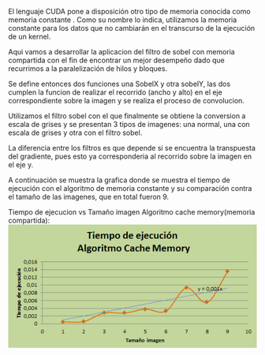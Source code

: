El lenguaje CUDA pone a disposición otro tipo de memoria conocida como memoria constante .
Como su nombre lo indica, utilizamos la memoria constante para los datos que no 
cambiarán en el transcurso de la ejecución de un kernel.

Aqui vamos a desarrollar la aplicacion del filtro de sobel con memoria compartida con el fin
de encontrar un mejor desempeño dado que recurrimos a la paralelización de hilos y bloques.

Se define entonces dos funciones una SobelX y otra sobelY, las dos cumplen la funcion de 
realizar el recorrido (ancho y alto) en el eje correspondiente sobre la imagen y se realiza 
el proceso de convolucion.

Utilizamos el filtro sobel con el que finalmente se obtiene la conversion a escala de grises 
y se presentan 3 tipos de imagenes: una normal, una con escala de grises y otra con el filtro sobel.

La diferencia entre los filtros es que depende si se encuentra la transpuesta del gradiente,
pues esto ya corresponderia al recorrido sobre la imagen en el eje y.

A continuación se muestra la grafica donde se muestra el tiempo de ejecución con el algoritmo de memoria 
constante y su comparación contra el tamaño de las imagenes, que en total fueron 9.

Tiempo de ejecucion vs Tamaño imagen Algoritmo cache memory(memoria compartida): 
![alt text](https://github.com/Diana0205/HPC/blob/master/Entrega2/CacheMem/TECM.png "Logo Title Text 1")


